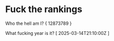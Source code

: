 # Fuck the rankings

Who the hell am I?
{ 12873789 }

What fucking year is it?
[ 2025-03-14T21:10:00Z ]
